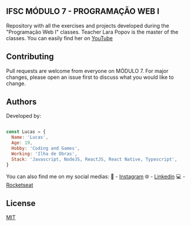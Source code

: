 ## IFSC MÓDULO 7 - PROGRAMAÇÃO WEB I

Repository with all the exercises and projects developed during the "Programação Web I" classes.
Teacher Lara Popov is the master of the classes. You can easily find her on [YouTube](https://www.youtube.com/channel/UCFqZxDeS9lMCCkmaH0XcZTw/videos)

## Contributing

Pull requests are welcome from everyone on MÓDULO 7. For major changes, please open an issue first to discuss what you would like to change.

## Authors

Developed by: 

```js

const Lucas = {
  Name: 'Lucas',
  Age: 19,
  Hobby: 'Coding and Games',
  Working: 'Ilha de Obras',
  Stack: 'Javascript, NodeJS, ReactJS, React Native, Typescript',
}

```

You can also find me on my social medias:
📸 - [Instagram](https://www.instagram.com/chitolina.lucas/)
🌐 - [Linkedin](https://www.linkedin.com/in/lucaschitolina/)
💻 - [Rocketseat](https://app.rocketseat.com.br/me/lucas-chitolina-1588885369)

## License
[MIT](https://choosealicense.com/licenses/mit/)